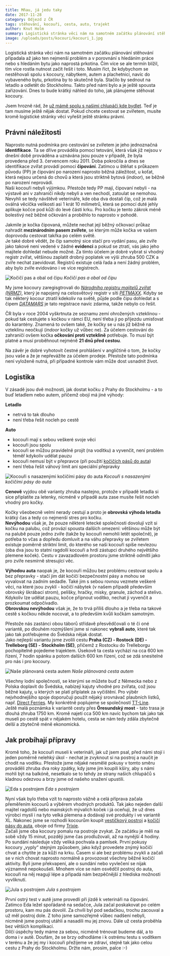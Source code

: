 ```yaml
---
title: Mňau, já jedu taky
date: 2017-11-28
category: Odjezd z ČR
tags: stěhování, kocouři, cesta, auto, trajekt
author: Knut Holm
summary: Logistická stránka věci nám na samotném začátku plánování stěhování připadala až jako ten nejmenší problém a v porovnání s hledáním práce nebo s hledáním bytu jako naprostá prkotina. Čím více se ale termín blížil, tím více rostla nutnost začít řešit i toto. Musím říct, že kdybychom se nestěhovali spolu s kocoury, nábytkem, autem a plachetnicí, navíc do vybaveného bytu, prkotina by to skutečně byla. Stačilo by sednout na letadlo a odletět do Stockholmu. Takto před námi bylo a je ještě spousta zařizování. Dnes to bude krátký náhled do toho, jak plánujeme stěhovat kocoury.
image: /uploads/posts/kocouri/kocouri_1.jpg
---
```


Logistická stránka věci nám na samotném začátku plánování stěhování připadala až jako ten nejmenší problém a v porovnání s hledáním práce nebo s hledáním bytu jako naprostá prkotina. Čím více se ale termín blížil, tím více rostla nutnost začít řešit i toto. Musím říct, že kdybychom se nestěhovali spolu s kocoury, nábytkem, autem a plachetnicí, navíc do vybaveného bytu, prkotina by to skutečně byla. Stačilo by sednout na letadlo a odletět do Stockholmu. Takto před námi bylo a je ještě spousta zařizování. Dnes to bude krátký náhled do toho, jak plánujeme stěhovat kocoury.

Jsem hrozně rád, že [už mámě spolu s našimi chlupáči kde bydlet](pohadka-o-nove-adrese.html#pohadka-o-nove-adrese). Teď je tam musíme ještě nějak dostat. Pokud chcete cestovat se zvířetem, musíte kromě logistické stránky věci vyřešit ještě stránku právní.

## Právní náležitosti

Naprosto nutná podmínka pro cestování se zvířetem je jeho jednoznačná __identifikace__. Ta se dříve prováděla pomocí tetování, která však již nejsou v dnešní době prováděna a uznávána jsou pouze v případě, že byla provedena před 3. červencem roku 2011.  Doba pokročila a dnes se identifikace zvířat provádí pomocí __čipování__. Zatímco u štěňat s průkazem původu (PP) je čipování po narození naprosto běžná záležitost, u koťat, která nejsou určená do chovů a která jsou striktně bytová (_indoor_), se běžně po narození neprovádí.  
Naši kocouři nebyli výjimkou. Přestože tedy PP mají, čipovaní nebyli - na výstavě ani v zahraničí nikdy nebyli a ven nechodí, zatoulat se nemohou. Nevyhli se tedy návštěvě veterináře, kde oba dva dostali čip, což je malá oválná věcička velikosti asi 1 krát 10 milimetrů, která se pomocí duté jehly aplikuje kočce pod kůži do levé části krku. Pro kočku je tento zákrok méně bolestivý než běžné očkování a proběhlo to naprosto v pohodě.

Jakmile je kočka čipovaná, můžete nechat její běžný očkovací průkaz nahradit __mezinárodním pasem zvířete__, se kterým může kočka ve vašem doprovodu cestovat takřka po celém světě.  
Je také dobré vědět, že čip samotný sice stačí pro vydání pasu, ale zvíře jako takové není vedené v žádné __evidenci__ a pokud se ztratí, vás jako jeho majitele dohledat nebude možné. Za tímto účelem je dobré vybrat si vhodný registr zvířat, většinou zaplatit drobný poplatek ve výši zhruba 500 CZK a zvíře nechat zaevidovat. Registrů existuje celá řada a není žádný problém, aby bylo zvíře evidováno i ve více registrech.  

![Kočičí pas a obal od čipu](/uploads/posts/kocouri/kocouri_4.jpg)
*Kočičí pas a obal od čipu*

My jsme kocoury zaregisgtrovali do [_Národního registru majitelů zvířat (NRMZ)_](http://www.narodniregistr.cz/), který je napojený na celosvětový registr v síti [_PETMAXX_](http://www.petmaxx.com/). Kdyby se tak některý kocour ztratil kdekoliv na světě, půjde podle čipu dohledat a s čipem [_DATAMARS_](https://www.datamars.com/) je tato registrace navíc zdarma, takže nebylo co řešit.

ČR byla v roce 2004 vyškrtnuta ze seznamu zemí ohrožených vzteklinou - pokud tak cestujete s kočkou v rámci EU, není třeba ji po příjezdu umisťovat do karantény. Znamená to ovšem také, že kočky se u nás již běžně na vzteklinu neočkují (_indoor_ kočky už vůbec ne). Za účelem cestování do zahraničí ovšem kočka __očkování proti vzteklině__ potřebuje. To musí být platné a musí proběhnout nejméně __21 dnů před cestou__.

Na závěr je dobré vyhotovit čestné prohlášení v angličtině o tom, že kočky jsou vaše a že je nepřevážíte za účelem prodeje. Přestože tato podmínka není vyloženě nutná, při případné kontrole vám může dost usnadnit život.

## Logistika

V zásadě jsou dvě možnosti, jak dostat kočku z Prahy do Stockholmu - a to buď letadlem nebo autem, přičemž obojí má jiné výhody:

__Letadlo__

* netrvá to tak dlouho
* není třeba řešit nocleh po cestě

__Auto__

* kocouři mají s sebou veškeré svoje věci
* kocouři jsou spolu
* kocouři se můžou pravidelně projít (na vodítku) a vyvenčit, není problém téměř kdykoliv udělat pauzu
* kocouři nemusí být v přepravce (při použití [kočičích pásů do auta](http://www.zoohit.cz/shop/kocky/doplnky_na_cesty/postroje/504474))
* není třeba řešit váhový limit ani speciální přepravky

![Kocouři s nasazenými kočičími pásy do auta](/uploads/posts/kocouri/kocouri_1.jpg)
*Kocouři s nasazenými kočičími pásy do auta*

__Cenově__ vyjdou obě varianty zhruba nastejno, protože v případě letadla si sice připlatíte za letenky, nicméně v případě auta zase musíte řešit nocleh vhodný pro kočky. 

Kočky všeobecně velmi nerady cestují a proto je __obrovská výhoda letadla__ krátký čas a tedy co nejmenší stres pro kočku.  
__Nevýhodou__ však je, že pouze některé letecké společnosti dovolují vzít si kočku na palubu, což provází spousta dalších omezení: většinou může být na palubě pouze jedno zvíře (takže by kocouři nemohli letět společně), je potřeba to včas a dopředu domluvit a na váhu přepravky se zvířetem existuje poměrně striktní limit, do kterého se naši kocouři spíše nevlezou (oba dva jsou to statní ragdollí kocouři a hrdí zástupci druhého největšího plemene koček). Cestu v zavazadlovém prostoru jsme striktně odmítli jako pro zvíře nesmírně stresující věc.

__Výhodou auta__ naopak je, že kocouři můžou bez problému cestovat spolu a bez přepravky - stačí jim dát kočičí bezpečnostní pásy a mohou se vyvalovat na zadním sedadle. Také jim s sebou rovnou vezmete veškeré věci, na které jsou zvyklí - kočičí nábytek (v našem případě především obrovský škrábací strom), pelíšky, hračky, misky, granule, záchod a stelivo. Kdykoliv lze udělat pauzu, kočce připnout vodítko, nechat ji vyvenčit a prozkoumat odpočívadlo.  
__Obrovskou nevýhodou__ však je, že to trvá příliš dlouho a je třeba na takové cestě s kočkou někde nocovat, a to především kvůli kočkám samotným. 

Přestože nás zastánci obou táborů střídavě přesvědčovali o té či oné variantě, po dlouhém rozmýšlení jsme si nakonec __vybrali auto__, které tak jako tak potřebujeme do Švédska nějak dostat.  
Jako nejlepší variantu jsme zvolili cestu __Praha (CZ) - Rostock (DE) - Trelleborg (SE) - Stockholm (SE)__, přičemž z Rostocku do Trelleborgu pochopitelně pojedeme trajektem. Úsekově ta cesta vychází na cca 600 km řízení, 7 hodin spánku a potom dalších 600 km řízení, což se zdá snesitelné pro nás i pro kocoury.  

![Naše plánovaná cesta autem](/uploads/posts/kocouri/trasa.png)
*Naše plánovaná cesta autem*

Všechny lodní společnosti, se kterými se můžete buď z Německa nebo z Polska doplavit do Švédska, nabízejí kajuty vhodné pro zvířata, což jsou běžné kajuty, u kterých se platí příplatek za vyčištění. Pro výběr nejvhodnejšího spoje doporučuji použít nějaký srovnávač plaubních lístků, např. [Direct Ferries](https://www.directferries.com/). My konkrétně poplujeme se společností [TT-Line](https://ibe.booking.ttline.com/passage/en/Step1).  
Ještě malá poznámka k variantě cesty přes __Öresundský most__ - tato trasa je dlouhá zhruba 1750 km. Kromě najetí cca 500 km navíc bychom tak jako tak museli po cestě spát v nějakém hotelu, cesta se nám tedy zdála zbytečně delší a zbytečně méně ekonomická.

## Jak probíhají přípravy

Kromě toho, že kocouři museli k veterináři, jak už jsem psal, před námi stojí i jeden poměrně nelehký úkol - nechat je zvyknout si na postroj a naučit je chodit na vodítku. Přestože jsme nějaké nesmělé pokusy v tomto směru prováděli zhruba dva roky zpátky, kdy jsme jim koupili kšíry, aby s námi mohli být na balkóně, nesetkalo se to tehdy ze strany našich chlupáčů s kladnou odezvou a brzy jsme od našeho snažení upustili.

![Eda s postrojem](/uploads/posts/kocouri/kocouri_3.jpg)
*Eda s postrojem*

Nyní však bylo třeba vzít to naprosto vážně a celá příprava začala přeměřením kocourů a výběrem vhodných produktů. Tak jako nejeden další majitel ragdollů nebo mainských mývalích koček i já oceňuji, že už dnes výrobci myslí i na tyto velká plemena a dodávají své produkty i ve variantě XL. Nakonec jsme se rozhodli kocourům koupit [vestičkový postroj](http://www.zoohit.cz/shop/kocky/doplnky_na_cesty/postroje/475528) a [kočičí pásy do auta](http://www.zoohit.cz/shop/kocky/doplnky_na_cesty/postroje/504474), oboje od firmy [Trixie](http://www.trixiecz.cz/).  
Začali jsme oba kocoury pomalu na postroje zvykat. Ze začátku je měli na sobě vždy 15 minut, později jsme čas prodlužovali, až na nynější 4 hodiny. Po sundání následuje vždy veliká pochvala a pamlsek. První pokusy kocoury „vyply“ stejným způsobem, jako když provedete znýmý kočičí chvat a chytíte je za kůži na krku. Časem si ale bez problému zvykli a začali se v nich chovat naprosto normálně a provozovat všechny běžné kočičí aktivity. Byli jsme překvapení, ale o sundání nebo vyvlečení se nijak významně nepokoušeli. Mnohem více se nám osvědčil postroj do auta, kocouři na něj reagují lépe a připadá nám bezpěčnější z hlediska možnosti vyvlíknutí.

![Jula s postrojem](/uploads/posts/kocouri/kocouri_2.jpg)
*Jula s postrojem*

První ostrý test v autě jsme provedli při jízdě k veterináři na čipování. Zatímco Eda ležel spořádaně na sedačce, Jula začal poskakovat po celém prostoru, kam mu pás dovolil. Za chvíli byl pod sedačkou, trochu zacouval a už měl postroj dole. Z toho jsme samozřejmě vůbec nadšení nebyli, nicméně jsme postroj utáhli a nasadili mu jej znovu. Dále už cesta proběhla bez větších komplikací.  
Dílčí úspěchy tedy máme za sebou, nicméně trénovat budeme dál, a to doma i v autě. Doufám, že se brzy odhodláme i k ostrému testu s vodítkem v terénu a že jej my i kocouři přežijeme ve zdraví, stejně tak jako celou cestu z Prahy do Stockholmu. Držte nám, prosím, palce :-)
